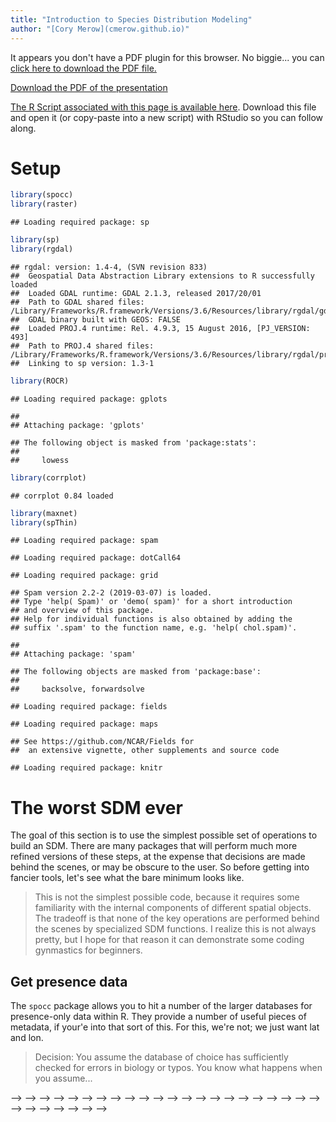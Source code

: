 ```yaml
---
title: "Introduction to Species Distribution Modeling"
author: "[Cory Merow](cmerow.github.io)"
---
```




<!-- <div> -->
<!-- <iframe src="05_presentation/05_Spatial.html" width="100%" height="700px"> </iframe> -->
<!-- </div> -->

<div>
<object data="101_assets/SDM101_Intro.pdf" type="application/pdf" width="100%" height="600px"> 
  <p>It appears you don't have a PDF plugin for this browser.
   No biggie... you can <a href="02_assets/02_DataWrangling.pdf">click here to
  download the PDF file.</a></p>  
 </object>
 </div>
 <p><a href="101_assets/SDM101_Intro.pdf">Download the PDF of the presentation</a></p>  


[<i class="fa fa-file-code-o fa-3x" aria-hidden="true"></i> The R Script associated with this page is available here](101SDMs.R).  Download this file and open it (or copy-paste into a new script) with RStudio so you can follow along.  

# Setup


```r
library(spocc)
library(raster)
```

```
## Loading required package: sp
```

```r
library(sp)
library(rgdal)
```

```
## rgdal: version: 1.4-4, (SVN revision 833)
##  Geospatial Data Abstraction Library extensions to R successfully loaded
##  Loaded GDAL runtime: GDAL 2.1.3, released 2017/20/01
##  Path to GDAL shared files: /Library/Frameworks/R.framework/Versions/3.6/Resources/library/rgdal/gdal
##  GDAL binary built with GEOS: FALSE 
##  Loaded PROJ.4 runtime: Rel. 4.9.3, 15 August 2016, [PJ_VERSION: 493]
##  Path to PROJ.4 shared files: /Library/Frameworks/R.framework/Versions/3.6/Resources/library/rgdal/proj
##  Linking to sp version: 1.3-1
```

```r
library(ROCR)
```

```
## Loading required package: gplots
```

```
## 
## Attaching package: 'gplots'
```

```
## The following object is masked from 'package:stats':
## 
##     lowess
```

```r
library(corrplot)
```

```
## corrplot 0.84 loaded
```

```r
library(maxnet)
library(spThin)
```

```
## Loading required package: spam
```

```
## Loading required package: dotCall64
```

```
## Loading required package: grid
```

```
## Spam version 2.2-2 (2019-03-07) is loaded.
## Type 'help( Spam)' or 'demo( spam)' for a short introduction 
## and overview of this package.
## Help for individual functions is also obtained by adding the
## suffix '.spam' to the function name, e.g. 'help( chol.spam)'.
```

```
## 
## Attaching package: 'spam'
```

```
## The following objects are masked from 'package:base':
## 
##     backsolve, forwardsolve
```

```
## Loading required package: fields
```

```
## Loading required package: maps
```

```
## See https://github.com/NCAR/Fields for
##  an extensive vignette, other supplements and source code
```

```
## Loading required package: knitr
```


# The worst SDM ever

The goal of this section is to use the simplest possible set of operations to build an SDM. There are many packages that will perform much more refined versions of these steps, at the expense that decisions are made behind the scenes, or may be obscure to the user. So before getting into fancier tools, let's see what the bare minimum looks like.

> This is not the simplest possible code, because it requires some familiarity with the internal components of different spatial objects. The tradeoff is that none of the key operations are performed behind the scenes by specialized SDM functions. I realize this is not always pretty, but I hope for that reason it can demonstrate some coding gynmastics for beginners.


## Get presence data

The `spocc` package allows you to hit a number of the larger databases for presence-only data within R. They provide a number of useful pieces of metadata, if your'e into that sort of this. For this, we're not; we just want lat and lon.

> Decision: You assume the database of choice has sufficiently checked for errors in biology or typos. You know what happens when you assume...

<!-- ```{r} -->
<!-- # get presence data -->
<!-- # pres=spocc::occ('Alliaria petiolata',from='gbif',limit=5000) # this can be slow -->
<!--   # so just read in the result of me running this earlier -->
<!-- pres=read.csv('https://cmerow.github.io/RDataScience/101_assets/AP_gbif.csv')[,c('longitude','latitude')] -->
<!-- pres=pres[complete.cases(pres),] # toss records without coords -->
<!-- ``` -->


<!-- ## Get environmental data -->

<!-- The `raster` package has a convenience function to get some types of data. To see more about [Worldclim](http://worldclim.org/version2) -->

<!-- > Decision: Worldclim data describes the environmental well in this region. The 'bioclim' variables are biologically relevant summaries of climate. -->

<!-- ```{r} -->
<!-- # get climate data -->
<!--   # the raster package has convenience function built in for worldclim -->
<!-- clim=getData('worldclim', var='bio', res=10) -->
<!-- ``` -->

<!-- The Bioclim variables in `clim.us` are: -->

<!-- <small> -->

<!-- Variable      Description -->
<!-- -    - -->
<!-- BIO1          Annual Mean Temperature -->
<!-- BIO2          Mean Diurnal Range (Mean of monthly (max temp – min temp)) -->
<!-- BIO3          Isothermality (BIO2/BIO7) (* 100) -->
<!-- BIO4          Temperature Seasonality (standard deviation *100) -->
<!-- BIO5          Max Temperature of Warmest Month -->
<!-- BIO6          Min Temperature of Coldest Month -->
<!-- BIO7          Temperature Annual Range (BIO5-BIO6) -->
<!-- BIO8          Mean Temperature of Wettest Quarter -->
<!-- BIO9          Mean Temperature of Driest Quarter -->
<!-- BIO10         Mean Temperature of Warmest Quarter -->
<!-- BIO11         Mean Temperature of Coldest Quarter -->
<!-- BIO12         Annual Precipitation -->
<!-- BIO13         Precipitation of Wettest Month -->
<!-- BIO14         Precipitation of Driest Month -->
<!-- BIO15         Precipitation Seasonality (Coefficient of Variation) -->
<!-- BIO16         Precipitation of Wettest Quarter -->
<!-- BIO17         Precipitation of Driest Quarter -->
<!-- BIO18         Precipitation of Warmest Quarter -->
<!-- BIO19         Precipitation of Coldest Quarter -->

<!-- </small> -->


<!-- ##  Choose domain -->

<!-- The 'domain' is the region of interest. It can be a political region, a biome, a park, a watershed, etc. It should include locations where the species is present and absent. Choosing relevent locations were the species does not occur is part of the art of *presence-only* modeling (see slides above). -->

<!-- > Decision: We are only asking about invasion in New England, so we constrain the domain to a bounding box around New England -->

<!-- ```{r} -->
<!-- # choose domain (just the Eastern US) -->
<!-- clim.us=raster::crop(clim,c(-76,-65,40,50)) # trim to a smaller region -->
<!-- plot(clim.us[[1]]) # plot just the 1st variable to see domain -->
<!-- ``` -->

<!-- ##  Prep data -->

<!-- Many climate variables are highly correlated with one another, which can confound statistical analyses. -->

<!-- > Decision: Correlated predictors can make it difficult to interpret model coefficients or response curves. So we'll remove the most correlated predictores -->

<!-- ```{r} -->
<!-- # check for correlated predictors -->
<!-- cors=cor(values(clim.us),use='complete.obs') # evaluate correlations -->
<!-- corrplot(cors,order = "AOE", addCoef.col = "grey",number.cex=.6) # plot correlations -->
<!-- ``` -->

<!-- This plot nicely clumps groups of similar variables. Choose a representative variable from each clump. -->

<!-- ```{r} -->
<!-- clim=clim[[c("bio1","bio2","bio13","bio14")]] # keep just reasonably uncorrelated ones -->
<!-- clim.us=clim.us[[c('bio1','bio2','bio13','bio14')]] # keep just reasonably uncorrelated ones -->
<!-- cors=cor(values(clim.us),use='complete.obs') # evaluate correlations -->
<!-- corrplot(cors,order = "AOE", addCoef.col = "grey",number.cex=.6)# plot correlations -->
<!-- ``` -->

<!-- Ok, tolerable. Some people advocate that correlations should be <0.7. I prefer lower, like 0.3, or 0.4 because I often forecast (as we'll do below) and one must assume that those correlations hold in new scenarios hold to make meaningful forecasts. -->

<!-- Scaling each predictor to zero mean and unit variance is a common statistical approach to make sure the coefficents you'll estimate are comparable (on the same scale) and prevents a few other wonky things from possibly happening. -->

<!-- ```{r} -->
<!-- # scale each predictor to mean=0, variance=1 -->
<!-- clim.means=apply(values(clim.us),2,mean,na.rm=T) # means -->
<!-- clim.sds=apply(values(clim.us),2,sd,na.rm=T) # standard devations -->
<!-- name=names(clim.us) -->
<!-- values(clim.us)=sapply(1:nlayers(clim.us),function(x) (values(clim.us)[,x]-clim.means[x])/clim.sds[x])  -->
<!-- # z-scores -->
<!-- names(clim.us)=name -->

<!-- # get environment at pres points -->
<!-- coordinates(pres)=c('longitude','latitude') # set coords to allow extraction (next line) -->
<!-- pres.data=data.frame(raster::extract(clim.us,pres)) # extract data at pres locations -->
<!-- coordinates(pres.data)=coordinates(pres) # make sure the data have coords associated -->
<!-- pres.data=pres.data[complete.cases(pres.data@data),] # toss points without env data -->
<!-- ``` -->

<!-- ```{r} -->
<!-- plot(clim.us) # view  -->
<!-- ``` -->

<!-- ##  Sample background -->

<!-- In presence-only (PO) modeling, where absence data do not exist, so-called 'background' (==jargon) points are used. In PO models, one compares the environmental conditions at occupied locations (presences) to the conditions available in the region of interest. This corresponds to 'use-avialability' (==jargon) analysis and asks, 'how much does the species use environment x in proportion to its availability?' For example, if a landscape contains 10 cells with temperature < 20 degrees, and the species uses all of them, you would infer that cold locations are important (10 are used and 10 are available). In contrast, if the lanscape had 1000 cells with temperature <20 degrees, you'd infer the opposite, that cold cells are probably avoided (10 are used and 1000 are available). This is the essence of (this type of) presence-only modeling. -->

<!-- > Decision: The species is equally likely to be anywhere on the landscapes, so we'll compare presences to a random sample of background points. -->

<!-- (There's a lot of subtlties about background selection, just go with it for now...) -->

<!-- ```{r} -->
<!-- 	## save the data table -->
<!-- # sample background (to compare against presences) -->
<!-- all.background=which(complete.cases(values(clim.us))) # find cells on land -->
<!-- bg.index=sample(all.background,min(length(all.background),10000)) # take random sample of land -->
<!-- bg.data=data.frame(values(clim.us)[bg.index,]) # get the env at these cells -->
<!-- coordinates(bg.data)=coordinates(clim.us)[bg.index,] # define spatial object -->
<!-- ``` -->

<!-- ## Statistical model -->

<!-- > Decision: Linear and quadratic terms are sufficient to describe the species' response to the environment.  -->

<!-- Next, combine the data into a convenient form and specify a formula for the regression. -->

<!-- ```{r} -->
<!-- # prep data for use in glm() -->
<!-- all.data=rbind(data.frame(pres=1,pres.data@data),data.frame(pres=0,bg.data@data)) # line up pres & bg -->

<!-- # specify formula (quickly to avoid writing out every name) -->
<!-- (form=paste('pres/weight~', # lhs of eqn. -->
<!--             paste(names(all.data)[-1], collapse = " + "),'+', # linear terms -->
<!--             paste("I(", names(all.data)[-1], "^2)", sep = "", collapse = " + "))) # qudratic terms -->
<!-- ``` -->

<!-- There are some subtle differences here compared to a regular old GLM. These weights allow one to fit a Poisson point process model with the `glm` function. If this sort of thing excites you, [this paper](http://onlinelibrary.wiley.com/doi/10.1111/2041-210X.12352/abstract) -->
<!-- describes point process models well, and the appendix describes this weighting scheme. If it doesn't, just pretend this is a regular GLM for now.  -->

<!-- ```{r} -->
<!-- all.data$weight = all.data$pres + (1 - all.data$pres) * 10000 # these allow you to fit a Point Process -->
<!-- mod.worst=glm(form,data=all.data,family=poisson(link='log'),weights=weight) # fit the model -->
<!-- summary(mod.worst) # show coefficients -->
<!-- ``` -->


<!-- ## Inspect response curves -->

<!-- Response curves describe how the species' occurrence (y-axis) depends on a single climate variable (x-axis). There's one for each environmental variable in the model. Usually this is done by making predictions with all the other predictors set at their means. Most packages have 1-liners to make this instead, but this builds more character. -->

<!-- ```{r,results='hide'} -->
<!-- # check response curves -->
<!--   # these marginal response curves are evaluated at the means of the non-focal predictor -->
<!-- clim.ranges=apply(values(clim.us),2,range,na.rm=T) # upper and lower limits for each variable -->
<!-- dummy.mean.matrix=data.frame(matrix(0,ncol=nlayers(clim.us),nrow=100)) #makes prediction concise below -->
<!-- names(dummy.mean.matrix)=colnames(clim.ranges) # line up names for later reference -->
<!-- response.curves=lapply(1:nlayers(clim.us),function(x){ # loop over each variable -->
<!--   xs=seq(clim.ranges[1,x],clim.ranges[2,x],length=100) # x values to evaluate the curve -->
<!--   newdata=dummy.mean.matrix # data frame with right structure -->
<!--   newdata[,x]=xs # plug in just the values for the focal variable that differ from mean -->
<!--   ys=predict(mod.worst,newdata=newdata) # predictions -->
<!--   return(data.frame(xs=xs,ys=ys)) # define outputs -->
<!-- })# ignore warnings -->
<!-- ``` -->

<!-- Check out the list of lists that store this. -->

<!-- ```{r} -->
<!-- str(response.curves) #structure of the object used for plotting -->
<!-- ``` -->

<!-- ```{r,width=7} -->
<!--   # plot the curves -->
<!-- par(mfrow=c(2,2),mar=c(4,5,.5,.5)) # # rows and cols for plotting -->
<!-- for(i in 1:nlayers(clim.us)){ # loop over layers -->
<!--   plot(response.curves[[i]]$xs,response.curves[[i]]$ys, # xs and ys -->
<!--        type='l', # line plot -->
<!--        bty='n',las=1, # decorations -->
<!--        ylim=c(-20,20), # y axis limits -->
<!--        xlab=colnames(clim.ranges)[i],ylab='occurence rate') # axis labels -->
<!--   pres.env.range=range(pres.data[names(clim.us)[i]]@data)  # find limits of fitting data -->
<!--   abline(v=pres.env.range,col='red',lty=2)  # plot limits of fitting data -->
<!-- } -->
<!-- ``` -->


<!-- ## Map predictions -->

<!-- > Decision: When predicting, its ok to extrapolate beyond  -->

<!-- ```{r, width=7} -->
<!-- # predict to US -->
<!-- pred.r=raster::predict(clim.us,mod.worst, index=1,type="response") -->
<!-- pred.r=pred.r/sum(values(pred.r),na.rm=T) # normalize prediction (sum to 1) -->
<!-- plot(log(pred.r)) # plot raster -->
<!-- plot(pres,add=T) # plot points -->
<!-- ``` -->


<!-- ## Evaluate performance -->

<!-- Reciever-operator characteristic (ROC) curves are often used to evaluation binary (presence/absence) predictions. Since the predictions are continuous (see previous map), we need to choose a threshold that distinguishes presence from absence. The ROC curve summarizes the results for all possible thresholds. Each point corresponds to a threshold, the y-axis describes the proportion of presences correctly predicted while the x-axis describes the proportion of background points where presence is predicted. There's a clear tradeoff in getting a lot of presences right without predicting presence everywhere. The AUC (area under the curve) describes the area under the ROC curve - a value of 1 is the best, and a value of 0.5 means you may as well flip a coin. More [here](https://en.wikipedia.org/wiki/Receiver_operating_characteristic). -->


<!-- ```{r} -->
<!-- # evaluate -->
<!-- pred.at.fitting.pres=raster::extract(pred.r,pres.data) # get predictions at pres locations -->
<!-- pred.at.fitting.bg=raster::extract(pred.r,bg.data) # get predictions at background locations -->
<!-- rocr.pred=ROCR::prediction(predictions=c(pred.at.fitting.pres,pred.at.fitting.bg), -->
<!--                           labels=c(rep(1,length(pred.at.fitting.pres)),rep(0,length(pred.at.fitting.bg)))) # define the prediction object needed by ROCR -->
<!-- perf.fit=performance(rocr.pred,measure = "tpr", x.measure = "fpr") # calculate perfomance  -->
<!-- plot(perf.fit) # plot ROC curve -->
<!-- abline(0,1) # 1:1 line indicate random predictions  -->
<!-- (auc_ROCR <- performance(rocr.pred, measure = "auc")@y.values[[1]]) # get AUC -->
<!-- ``` -->

<!-- ## Transfer to new conditions -->

<!-- A common goal of SDMing is to transfer the models to new locations. -->

<!-- > Decision: The occurrence-environment relationship fit in New England also describes the species response to environment in Europe. -->


<!-- ```{r,width=7} -->
<!-- # transfer to Europe -->
<!-- # choose domain (just europe) -->
<!-- clim.eu=raster::crop(clim,c(-10,55,30,75)) -->
<!-- values(clim.eu)=sapply(1:nlayers(clim.eu),function(x) (values(clim.eu)[,x]-clim.means[x])/clim.sds[x]) -->
<!-- names(clim.eu)=names(clim.us) -->
<!-- # z-scores (to make values comparable to the scaeld values for fitting) -->
<!-- transfer.r=raster::predict(clim.eu,mod.worst, index=1,type="response") -->
<!-- transfer.r=transfer.r/sum(values(transfer.r),na.rm=T) # normalize prediction (sum to 1) -->
<!-- plot(log(transfer.r)) # plot preds -->
<!-- plot(pres,add=T) # plot presences  -->
<!-- ``` -->



<!-- # Improvements -->

<!-- <!-- #========================================================================= --> -->
<!-- ## Sampling bias -->

<!-- ###  Sample background -->

<!-- <img src="101_assets/Phillips_bias.png" style="width: 100"/> -->

<!-- > Decision: Presences are most likely to be observed where other specie sampled with the same protocol or are taxonomically similar were sampled.  -->

<!-- The data in `bias.bg` are the result of extracting the coordinates of all 187 species observed in the Invasive Plant Atlas of New England (IPANE) data base. -->

<!-- ```{r} -->
<!-- bias.bg=read.csv('https://cmerow.github.io/YaleBGCCourses/101_assets/Bias_IPANE_allPoints.csv')[,-1] -->
<!-- coordinates(bias.bg)=c(1,2) -->
<!-- bias.bg.data=data.frame(raster::extract(clim.us,bias.bg)) -->
<!-- coordinates(bias.bg.data)=coordinates(bias.bg) -->
<!-- bias.bg.data=bias.bg.data[complete.cases(bias.bg.data@data),] -->
<!-- ``` -->


<!-- ```{r} -->
<!-- # prep data for use in glm() -->
<!-- all.data=rbind(data.frame(pres=1,pres.data@data),data.frame(pres=0,bias.bg.data@data)) -->

<!-- # specify formula (quickly to avoid writing out every name) -->
<!-- (form=paste('pres/weight~', # lhs of eqn. -->
<!--             paste(names(all.data)[-1], collapse = " + "),'+', # linear terms -->
<!--             paste("I(", names(all.data)[-1], "^2)", sep = "", collapse = " + "))) # qudratic terms -->
<!-- ``` -->

<!-- *From this point on, the code is exactly the same as the previous example, except that the model is given a new name, `mod.bias` instead of `mod.worst`* -->

<!-- ## Statistical model -->

<!-- ```{r} -->
<!-- all.data$weight = all.data$pres + (1 - all.data$pres) * 10000 # these allow you to fit a Point Process -->
<!-- mod.bias=glm(form,data=all.data,family=poisson(link='log'),weights=weight) # fit the model -->
<!-- summary(mod.bias) # show coefficients -->
<!-- ``` -->


<!-- ## Inspect response curves -->

<!-- ```{r,results='hide'} -->
<!-- # check response curves -->
<!--   # these marginal response curves are evaluated at the means of the non-focal predictor -->
<!-- clim.ranges=apply(values(clim.us),2,range,na.rm=T) # upper and lower limits for each variable -->
<!-- dummy.mean.matrix=data.frame(matrix(0,ncol=nlayers(clim.us),nrow=100)) #makes prediction concise below -->
<!-- names(dummy.mean.matrix)=colnames(clim.ranges) # line up names for later reference -->
<!-- response.curves=lapply(1:nlayers(clim.us),function(x){ # loop over each variable -->
<!--   xs=seq(clim.ranges[1,x],clim.ranges[2,x],length=100) # x values to evaluate the curve -->
<!--   newdata=dummy.mean.matrix # data frame with right structure -->
<!--   newdata[,x]=xs # plug in just the values for the focal variable that differ from mean -->
<!--   ys=predict(mod.bias,newdata=newdata) # predictions -->
<!--   return(data.frame(xs=xs,ys=ys)) # define outputs -->
<!-- })# ignore warnings -->
<!-- ``` -->

<!-- ```{r} -->
<!-- str(response.curves) #structure of the object used for plotting -->
<!-- ``` -->

<!-- ```{r, width=7} -->
<!--   # plot the curves -->
<!-- par(mfrow=c(2,2),mar=c(4,5,.5,.5)) # # rows and cols for plotting -->
<!-- for(i in 1:nlayers(clim.us)){ # loop over layers -->
<!--   plot(response.curves[[i]]$xs,response.curves[[i]]$ys, -->
<!--        type='l',bty='n',las=1,xlab=colnames(clim.ranges)[i],ylab='occurence rate',ylim=c(-20,20)) -->
<!--   pres.env.range=range(pres.data[names(clim.us)[i]]@data) # find limits of fitting data -->
<!--   abline(v=pres.env.range,col='red',lty=2) # plot limits of fitting data -->
<!-- } -->
<!-- ``` -->


<!-- ### Map predictions -->


<!-- ```{r, width=7} -->
<!-- # predict to US -->
<!-- pred.r=raster::predict(clim.us,mod.bias, index=1,type="response") -->
<!-- pred.r=pred.r/sum(values(pred.r),na.rm=T) # normalize prediction (sum to 1) -->
<!-- plot(log(pred.r)) # plot raster -->
<!-- plot(pres,add=T) # plot points -->
<!-- ``` -->


<!-- ### Evaluate performance -->
<!-- ```{r,width=7} -->
<!-- # evaluate -->
<!-- pred.at.fitting.pres=raster::extract(pred.r,pres.data) # get predictions at pres locations -->
<!-- pred.at.fitting.bg=raster::extract(pred.r,bg.data) # get predictions at background locations -->
<!-- rocr.pred=ROCR::prediction(predictions=c(pred.at.fitting.pres,pred.at.fitting.bg), -->
<!--                           labels=c(rep(1,length(pred.at.fitting.pres)),rep(0,length(pred.at.fitting.bg)))) # define the prediction object needed by ROCR -->
<!-- perf.fit=performance(rocr.pred,measure = "tpr", x.measure = "fpr") # calculate perfomance  -->
<!-- plot(perf.fit) # plot ROC curve -->
<!-- abline(0,1) # 1:1 line indicate random predictions  -->
<!-- (auc_ROCR <- performance(rocr.pred, measure = "auc")@y.values[[1]]) # get AUC -->
<!-- ``` -->

<!-- Oh, Snap! Not nearly as good as the model that ignored bias. This is common when accounting for bias; you've removed something that structured the observations from the model. So you evaluation on the *fitting* data will be worse. Performance on new data sets will often be better (conditional on the rest of the model being well designed), so long as those don't suffer from the same sampling bias patterns. -->

<!-- <!-- #========================================================================= --> -->
<!-- <!-- #========================================================================= --> -->
<!-- ## Other algorithms: glmnet -->

<!-- ## Statistical model -->

<!-- ```{r} -->
<!-- mod.maxnet=maxnet(p=all.data[,'pres'],data=all.data[,c("bio1","bio2","bio13","bio14")]) -->
<!-- summary(mod.maxnet) # show coefficients -->
<!-- ``` -->

<!-- *From this point on, the code is exactly the same as the previous example, except that the model is given a new name, `mod.maxnet` instead of `mod.bias`* -->

<!-- ## Inspect response curves -->

<!-- ```{r,results='hide'} -->
<!-- # check response curves -->
<!--   # these marginal response curves are evaluated at the means of the non-focal predictor -->
<!-- clim.ranges=apply(values(clim.us),2,range,na.rm=T) # upper and lower limits for each variable -->
<!-- dummy.mean.matrix=data.frame(matrix(0,ncol=nlayers(clim.us),nrow=100)) #makes prediction concise below -->
<!-- names(dummy.mean.matrix)=colnames(clim.ranges) # line up names for later reference -->
<!-- response.curves=lapply(1:nlayers(clim.us),function(x){ # loop over each variable -->
<!--   xs=seq(clim.ranges[1,x],clim.ranges[2,x],length=100) # x values to evaluate the curve -->
<!--   newdata=dummy.mean.matrix # data frame with right structure -->
<!--   newdata[,x]=xs # plug in just the values for the focal variable that differ from mean -->
<!--   ys=predict(mod.maxnet,newdata=newdata) # predictions -->
<!--   return(data.frame(xs=xs,ys=ys)) # define outputs -->
<!-- })# ignore warnings -->
<!-- ``` -->

<!-- ```{r} -->
<!--   # plot the curves -->
<!-- par(mfrow=c(2,2),mar=c(4,5,.5,.5)) # # rows and cols for plotting -->
<!-- for(i in 1:nlayers(clim.us)){ # loop over layers -->
<!--   plot(response.curves[[i]]$xs,response.curves[[i]]$ys, -->
<!--        type='l',bty='n',las=1,xlab=colnames(clim.ranges)[i],ylab='occurence rate',ylim=c(-20,20)) -->
<!--   pres.env.range=range(pres.data[names(clim.us)[i]]@data)  # find limits of fitting data -->
<!--   abline(v=pres.env.range,col='red',lty=2)  # plot limits of fitting data -->
<!-- } -->
<!-- ``` -->


<!-- ### Map predictions -->


<!-- ```{r} -->
<!-- # predict to US -->
<!-- pred.r=raster::predict(clim.us,mod.maxnet, index=1,type="exponential") # note 'type' differs from glm -->
<!-- pred.r=pred.r/sum(values(pred.r),na.rm=T) # normalize prediction (sum to 1) -->
<!-- plot(log(pred.r)) # plot raster -->
<!-- plot(pres,add=T) # plot points -->
<!-- ``` -->


<!-- ### Evaluate performance -->
<!-- ```{r} -->
<!-- # evaluate -->
<!-- pred.at.fitting.pres=raster::extract(pred.r,pres.data) # get predictions at pres locations -->
<!-- pred.at.fitting.bg=raster::extract(pred.r,bg.data) # get predictions at background locations -->
<!-- rocr.pred=ROCR::prediction(predictions=c(pred.at.fitting.pres,pred.at.fitting.bg), -->
<!--                           labels=c(rep(1,length(pred.at.fitting.pres)),rep(0,length(pred.at.fitting.bg)))) # define the prediction object needed by ROCR -->
<!-- perf.fit=performance(rocr.pred,measure = "tpr", x.measure = "fpr") # calculate perfomance  -->
<!-- plot(perf.fit) # plot ROC curve -->
<!-- abline(0,1) # 1:1 line indicate random predictions  -->
<!-- (auc_ROCR <- performance(rocr.pred, measure = "auc")@y.values[[1]]) # get AUC -->
<!-- ``` -->

<!-- Great, we've recovered some of the predictive accuracy lost when the sampling bias was factored out. By picking up more complex responses, we're better able to describe the distribution. An important caveat is that we should check for overfitting, wherein we've fit to idiosyncracies of the particular fitting data set. To check this, we'd need to evaluate on independent data, which we won't get to here *but is a critical step on any SDM you intend to publish.* -->

<!-- ## Other options -->

<!-- Within the framework described above: -->

<!-- * Thin presences to remove spatial autocorrelation -->
<!-- * Subsample presences to evaluate model on independent data (e.g., k-fold cross validation) -->
<!-- * Use remotely sensed data (removing artefacts of interpolation) -->
<!-- * More informative performance statistics (Boyce, partial AUC) -->
<!-- * Other algorithms (GAMs, Tree-based methods, Envelope methods) -->
<!-- * Model selection to find better suites of predictors -->

<!-- Somewhat different frameworks: -->

<!-- * Model space explicitly (accounting for spatial autocorrelation) -->
<!-- * Borrow strength from other species (Joint SDMs) -->
<!-- * Bayesian models for more complete treatment of uncertainty or hierarchical structure, among other things -->
<!-- * Ensemble approaches to combine the results of multiple models -->
<!-- * Combine data from different parts of the distribution (e.g. native range) -->
<!-- <!-- #========================================================================= --> -->
<!-- <!-- ## Thin presences, Stratify sampling --> -->

<!-- <!-- ```{r} --> -->
<!-- <!-- all.data$weight = all.data$pres + (1 - all.data$pres) * 10000 # these allow you to fit a Point Process --> -->
<!-- <!-- mod.worst=glm(form,data=all.data,family=poisson(link='log'),weights=weight) # fit the model --> -->
<!-- <!-- #mod.worst=maxnet(all.data$pres,all.data[-1]) --> -->
<!-- <!-- summary(mod.worst) # show coefficients --> -->
<!-- <!-- ``` --> -->



<!-- <!-- ## Model Comparison --> -->
<!-- <!-- # # evaluate transfer --> -->
<!-- <!-- # pred.at.transfer.pres=raster::extract(transfer.r,pres.data) --> -->
<!-- <!-- #   # sample background in transfer region --> -->
<!-- <!-- # all.background=which(complete.cases(values(clim.us))) --> -->
<!-- <!-- # bg.index=sample(all.background,10000) --> -->
<!-- <!-- # bg.data=data.frame(values(clim.us)[bg.index,]) --> -->
<!-- <!-- # coordinates(bg.data)=coordinates(clim.us)[bg.index,] --> -->
<!-- <!-- #  --> -->
<!-- <!-- # transfer.bg= --> -->
<!-- <!-- # pred.at.fitting.bg=raster::extract(transfer.r,bg.data) --> -->
<!-- <!-- # rocr.pred=ROCR::prediction(predictions=c(pred.at.fitting.pres,pred.at.fitting.bg), --> -->
<!-- <!-- #                           labels=c(rep(1,length(pred.at.fitting.pres)),rep(0,length(pred.at.fitting.bg)))) --> -->
<!-- <!-- # perf.fit=performance(rocr.pred,measure = "tpr", x.measure = "fpr") --> -->
<!-- <!-- # plot(perf.fit) --> -->
<!-- <!-- # abline(0,1) --> -->
<!-- <!-- # (auc_ROCR <- performance(rocr.pred, measure = "auc")@y.values[[1]]) --> -->
<!-- <!-- #  --> -->

